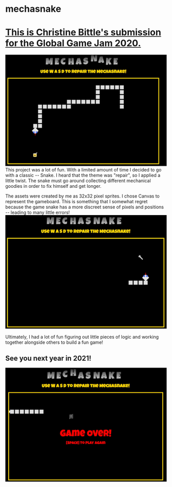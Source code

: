 # mechasnake

# [This is Christine Bittle's submission for the Global Game Jam 2020.](http://bittsdevelopment.com/mechasnake/)

![Current Progress on the Mechasnake game!](/source/game1.jpg)
This project was a lot of fun. With a limited amount of time I decided to go with a classic -- Snake. I heard that the theme was "repair", so I applied a little twist. The snake must go around collecting different mechanical goodies in order to fix himself and get longer.

The assets were created by me as 32x32 pixel sprites. I chose Canvas to represent the gameboard. This is something that I somewhat regret because the game snake has a more discreet sense of pixels and positions -- leading to many little errors!
![Another alternate sprite for the game](/source/game2.jpg)

Ultimately, I had a lot of fun figuring out little pieces of logic and working together alongside others to build a fun game!
## See you next year in 2021!
![See you in 2021!](/source/game3.jpg)
